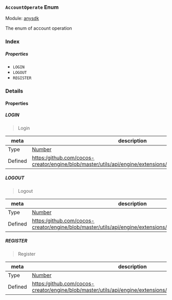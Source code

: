 ### `AccountOperate` Enum



Module: [anysdk](../modules/anysdk.md)




The enum of account operation

### Index

##### Properties

  - `LOGIN`
  - `LOGOUT`
  - `REGISTER`

### Details

#### Properties


##### LOGIN

> Login

| meta | description |
|------|-------------|
| Type | <a href="https://developer.mozilla.org/en/JavaScript/Reference/Global_Objects/Number" class="crosslink external" target="_blank">Number</a> |
| Defined | [https:/github.com/cocos-creator/engine/blob/master/utils/api/engine/extensions/anysdk/jsb_anysdk.js:2214](https:/github.com/cocos-creator/engine/blob/master/utils/api/engine/extensions/anysdk/jsb_anysdk.js#L2214) |



##### LOGOUT

> Logout

| meta | description |
|------|-------------|
| Type | <a href="https://developer.mozilla.org/en/JavaScript/Reference/Global_Objects/Number" class="crosslink external" target="_blank">Number</a> |
| Defined | [https:/github.com/cocos-creator/engine/blob/master/utils/api/engine/extensions/anysdk/jsb_anysdk.js:2221](https:/github.com/cocos-creator/engine/blob/master/utils/api/engine/extensions/anysdk/jsb_anysdk.js#L2221) |



##### REGISTER

> Register

| meta | description |
|------|-------------|
| Type | <a href="https://developer.mozilla.org/en/JavaScript/Reference/Global_Objects/Number" class="crosslink external" target="_blank">Number</a> |
| Defined | [https:/github.com/cocos-creator/engine/blob/master/utils/api/engine/extensions/anysdk/jsb_anysdk.js:2228](https:/github.com/cocos-creator/engine/blob/master/utils/api/engine/extensions/anysdk/jsb_anysdk.js#L2228) |


